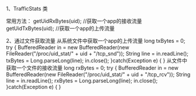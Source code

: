 1、TrafficStats 类

   常用方法：
   getUidRxBytes(uid); //获取一个app的接收流量
   getUidTxBytes(uid); //获取一个app的上传流量

2、通过文件获取流量
   从系统文件中获取一个app的上传流量
       long txBytes = 0;
       try {
          BufferedReader in = new BufferedReader(new FileReader("/proc/uid_stat/" + uid + "/tcp_snd"));
          String line = in.readLine();
          txBytes = Long.parseLong(line);
          in.close();
         }catch(Exception e)
         {
         }
 从文件中获取一个文件的接收流量
       long rxBytes = 0;
       try {
          BufferedReader in = new BufferedReader(new FileReader("/proc/uid_stat/" + uid + "/tcp_rcv"));
          String line = in.readLine();
          rxBytes = Long.parseLong(line);
          in.close();
         }catch(Exception e)
         {
         }